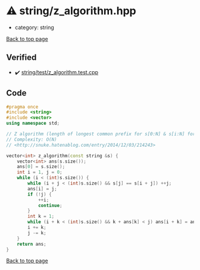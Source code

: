 <!-- mathjax config similar to math.stackexchange -->
<script type="text/javascript" async
  src="https://cdnjs.cloudflare.com/ajax/libs/mathjax/2.7.5/MathJax.js?config=TeX-MML-AM_CHTML">
</script>
<script type="text/x-mathjax-config">
  MathJax.Hub.Config({
    TeX: { equationNumbers: { autoNumber: "AMS" }},
    tex2jax: {
      inlineMath: [ ['$','$'] ],
      processEscapes: true
    },
    "HTML-CSS": { matchFontHeight: false },
    displayAlign: "left",
    displayIndent: "2em"
  });
</script>

<script type="text/javascript" src="https://cdnjs.cloudflare.com/ajax/libs/jquery/3.4.1/jquery.min.js"></script>
<script src="https://cdn.jsdelivr.net/npm/jquery-balloon-js@1.1.2/jquery.balloon.min.js" integrity="sha256-ZEYs9VrgAeNuPvs15E39OsyOJaIkXEEt10fzxJ20+2I=" crossorigin="anonymous"></script>
<script type="text/javascript" src="../../assets/js/copy-button.js"></script>
<link rel="stylesheet" href="../../assets/css/copy-button.css" />


# :warning: string/z_algorithm.hpp
* category: string


[Back to top page](../../index.html)



## Verified
* :heavy_check_mark: [string/test/z_algorithm.test.cpp](../../verify/string/test/z_algorithm.test.cpp.html)


## Code
```cpp
#pragma once
#include <string>
#include <vector>
using namespace std;

// Z algorithm (length of longest common prefix for s[0:N] & s[i:N] for each i)
// Complexity: O(N)
// <http://snuke.hatenablog.com/entry/2014/12/03/214243>

vector<int> z_algorithm(const string &s) {
    vector<int> ans(s.size());
    ans[0] = s.size();
    int i = 1, j = 0;
    while (i < (int)s.size()) {
        while (i + j < (int)s.size() && s[j] == s[i + j]) ++j;
        ans[i] = j;
        if (!j) {
            ++i;
            continue;
        }
        int k = 1;
        while (i + k < (int)s.size() && k + ans[k] < j) ans[i + k] = ans[k], ++k;
        i += k;
        j -= k;
    }
    return ans;
}

```

[Back to top page](../../index.html)

